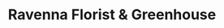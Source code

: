---
title: "Ravenna Florist & Greenhouse"
url: /ravenna/ravenna-florist-und-greenhouse/
shop: Blumen
---